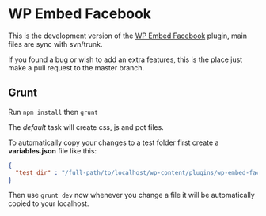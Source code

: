 # WP Embed Facebook #

This is the development version of the [WP Embed Facebook](https://wordpress.org/plugins/wp-embed-facebook/) plugin, main files are sync with svn/trunk.

If you found a bug or wish to add an extra features, this is the place just make a pull request to the master branch.

## Grunt ##

Run `npm install` then `grunt`

The *default* task will create css, js and pot files.

To automatically copy your changes to a test folder first create a **variables.json** file like this:

``````json
{
  "test_dir" : "/full-path/to/localhost/wp-content/plugins/wp-embed-facebook/"
}
``````

Then use `grunt dev` now whenever you change a file it will be automatically copied to your localhost.

